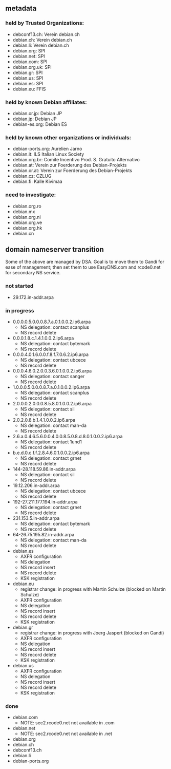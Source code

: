 ## metadata

### held by Trusted Organizations:

* debconf13.ch: Verein debian.ch
* debian.ch: Verein debian.ch
* debian.li: Verein debian.ch
* debian.org: SPI
* debian.net: SPI
* debian.com: SPI
* debian.org.uk: SPI
* debian.gr: SPI
* debian.us: SPI
* debian.es: SPI
* debian.eu: FFIS

### held by known Debian affiliates:

* debian.or.jp: Debian JP
* debian.jp: Debian JP
* debian-es.org: Debian ES

### held by known other organizations or individuals:

* debian-ports.org: Aurelien Jarno
* debian.it: ILS Italian Linux Society
* debian.org.br: Comite Incentivo Prod. S. Gratuito Alternativo
* debian.at: Verein zur Foerderung des Debian-Projekts
* debian.or.at: Verein zur Foerderung des Debian-Projekts
* debian.cz: CZLUG
* debian.fi: Kalle Kivimaa

### need to investigate:

* debian.org.ro
* debian.mx
* debian.org.ni
* debian.org.ve
* debian.org.hk
* debian.cn

## domain nameserver transition

Some of the above are managed by DSA.  Goal is to move them to Gandi for ease
of management; then set them to use EasyDNS.com and rcode0.net for secondary NS
service.

### not started

* 29.172.in-addr.arpa

### in progress

* 0.0.0.0.5.0.0.0.8.7.a.0.1.0.0.2.ip6.arpa
    * NS delegation: contact scanplus
    * NS record delete
* 0.0.0.1.8.c.1.4.1.0.0.2.ip6.arpa
    * NS delegation: contact bytemark
    * NS record delete
* 0.0.0.4.0.1.6.0.0.f.8.f.7.0.6.2.ip6.arpa
    * NS delegation: contact ubcece
    * NS record delete
* 0.0.0.4.6.0.2.0.0.3.6.0.1.0.0.2.ip6.arpa
    * NS delegation: contact sanger
    * NS record delete
* 1.0.0.0.5.0.0.0.8.7.a.0.1.0.0.2.ip6.arpa
    * NS delegation: contact scanplus
    * NS record delete
* 2.0.0.0.2.0.0.0.8.5.8.0.1.0.0.2.ip6.arpa
    * NS delegation: contact sil
    * NS record delete
* 2.0.2.0.8.b.1.4.1.0.0.2.ip6.arpa
    * NS delegation: contact man-da
    * NS record delete
* 2.6.a.0.4.6.5.6.0.0.4.0.0.8.5.0.8.d.8.0.1.0.0.2.ip6.arpa
    * NS delegation: contact 1und1
    * NS record delete
* b.e.d.0.c.f.f.2.8.4.6.0.1.0.0.2.ip6.arpa
    * NS delegation: contact grnet
    * NS record delete
* 144-28.118.59.86.in-addr.arpa
    * NS delegation: contact sil
    * NS record delete
* 19.12.206.in-addr.arpa
    * NS delegation: contact ubcece
    * NS record delete
* 192-27.211.177.194.in-addr.arpa
    * NS delegation: contact grnet
    * NS record delete
* 231.153.5.in-addr.arpa
    * NS delegation: contact bytemark
    * NS record delete
* 64-26.75.195.82.in-addr.arpa
    * NS delegation: contact man-da
    * NS record delete
* debian.es
    * AXFR configuration
    * NS delegation
    * NS record insert
    * NS record delete
    * KSK registration
* debian.eu
    * registrar change: in progress with Martin Schulze (blocked on Martin Schulze)
    * AXFR configuration
    * NS delegation
    * NS record insert
    * NS record delete
    * KSK registration
* debian.gr
    * registrar change: in progress with Joerg Jaspert (blocked on Gandi)
    * AXFR configuration
    * NS delegation
    * NS record insert
    * NS record delete
    * KSK registration
* debian.us
    * AXFR configuration
    * NS delegation
    * NS record insert
    * NS record delete
    * KSK registration

### done

* debian.com
  * NOTE: sec2.rcode0.net not available in .com
* debian.net
  * NOTE: sec2.rcode0.net not available in .net
* debian.org
* debian.ch
* debconf13.ch
* debian.li
* debian-ports.org
